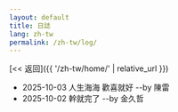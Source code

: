 ```yaml
---
layout: default
title: 日誌
lang: zh-tw
permalink: /zh-tw/log/
---
```

[<< 返回]({{ '/zh-tw/home/' | relative_url }})
* 2025-10-03 人生海海 歡喜就好  --by 陳雷 
* 2025-10-02 幹就完了  --by 金久哲